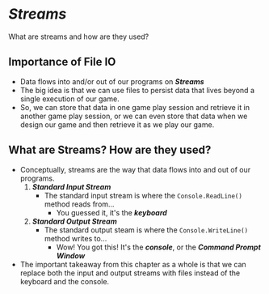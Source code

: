 # ***Streams***
What are streams and how are they used?

## Importance of File IO
- Data flows into and/or out of our programs on ***Streams***
- The big idea is that we can use files to persist data that lives beyond a single execution of our game.
- So, we can store that data in one game play session and retrieve it in another game play session, or we can even store that data when we design our game and then retrieve it as we play our game. 

## What are Streams? How are they used?
- Conceptually, streams are the way that data flows into and out of our programs.
    1. ***Standard Input Stream***
        - The standard input stream is where the `Console.ReadLine()` method reads from...
            - You guessed it, it's the ***keyboard*** 
    2. ***Standard Output Stream***
        - The standard output steam is where the `Console.WriteLine()` method writes to...
            -  Wow! You got this! It's the ***console***, or the ***Command Prompt Window***
- The important takeaway from this chapter as a whole is that we can replace both the input and output streams with files instead of the keyboard and the console.